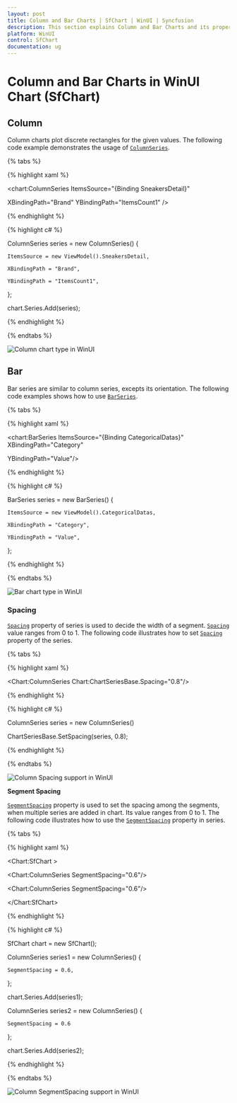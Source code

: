 ```yaml
---
layout: post
title: Column and Bar Charts | SfChart | WinUI | Syncfusion
description: This section explains Column and Bar Charts and its properties for customization in WinUI Charts (SfChart)
platform: WinUI
control: SfChart
documentation: ug
---
```


# Column and Bar Charts in WinUI Chart (SfChart)

## Column

Column charts plot discrete rectangles for the given values. The following code example demonstrates the usage of [`ColumnSeries`](https://help.syncfusion.com/cr/WinUI/Syncfusion.UI.Xaml.Charts.ColumnSeries.html#).

{% tabs %}

{% highlight xaml %}

<chart:ColumnSeries ItemsSource="{Binding SneakersDetail}"           

XBindingPath="Brand" YBindingPath="ItemsCount1"   />

{% endhighlight %}

{% highlight c# %}

ColumnSeries series = new ColumnSeries()
{

    ItemsSource = new ViewModel().SneakersDetail,

    XBindingPath = "Brand",

    YBindingPath = "ItemsCount1",

};

chart.Series.Add(series);

{% endhighlight %}

{% endtabs %}

![Column chart type in WinUI](Series_images/column.png)

## Bar

Bar series are similar to column series, excepts its orientation. The following code examples shows how to use [`BarSeries`](https://help.syncfusion.com/cr/WinUI/Syncfusion.UI.Xaml.Charts.BarSeries.html#).

{% tabs %}

{% highlight xaml %}

<chart:BarSeries ItemsSource="{Binding CategoricalDatas}" XBindingPath="Category" 

YBindingPath="Value"/>

{% endhighlight %}

{% highlight c# %}

BarSeries series = new BarSeries()
{

    ItemsSource = new ViewModel().CategoricalDatas,

    XBindingPath = "Category",

    YBindingPath = "Value",

};

{% endhighlight %}

{% endtabs %}

![Bar chart type in WinUI](Series_images/bar.png)

### Spacing

[`Spacing`](https://help.syncfusion.com/cr/WinUI/Syncfusion.UI.Xaml.Charts.ChartSeriesBase.html#Syncfusion_UI_Xaml_Charts_ChartSeriesBase_SpacingProperty) property of series is used to decide the width of a segment. [`Spacing`](https://help.syncfusion.com/cr/WinUI/Syncfusion.UI.Xaml.Charts.ChartSeriesBase.html#Syncfusion_UI_Xaml_Charts_ChartSeriesBase_SpacingProperty) value ranges from 0 to 1. The following code illustrates how to set [`Spacing`](https://help.syncfusion.com/cr/WinUI/Syncfusion.UI.Xaml.Charts.ChartSeriesBase.html#Syncfusion_UI_Xaml_Charts_ChartSeriesBase_SpacingProperty) property of the series.

{% tabs %}

{% highlight xaml %}

<Chart:ColumnSeries Chart:ChartSeriesBase.Spacing="0.8"/>

{% endhighlight %}

{% highlight c# %}

ColumnSeries series = new ColumnSeries()

ChartSeriesBase.SetSpacing(series, 0.8);

{% endhighlight %}

{% endtabs %}

![Column Spacing support in WinUI](Series_images/spacing.png)

**Segment Spacing**

[`SegmentSpacing`](https://help.syncfusion.com/cr/WinUI/Syncfusion.UI.Xaml.Charts.ColumnSeries.html#Syncfusion_UI_Xaml_Charts_ColumnSeries_SegmentSpacing) property is used to set the spacing among the segments, when multiple series are added in chart. Its value ranges from 0 to 1. The following code illustrates how to use the [`SegmentSpacing`](https://help.syncfusion.com/cr/WinUI/Syncfusion.UI.Xaml.Charts.ColumnSeries.html#Syncfusion_UI_Xaml_Charts_ColumnSeries_SegmentSpacing) property in series.

{% tabs %}

{% highlight xaml %}

<Chart:SfChart >

<Chart:ColumnSeries SegmentSpacing="0.6"/>

<Chart:ColumnSeries SegmentSpacing="0.6"/>

</Chart:SfChart>

{% endhighlight %}

{% highlight c# %}

SfChart chart = new SfChart();

ColumnSeries series1 = new ColumnSeries()
{

    SegmentSpacing = 0.6,

};

chart.Series.Add(series1);

ColumnSeries series2 = new ColumnSeries()
{

    SegmentSpacing = 0.6

};

chart.Series.Add(series2);

{% endhighlight %}

{% endtabs %}

![Column SegmentSpacing support in WinUI](Series_images/SegmentSpacing.png)
